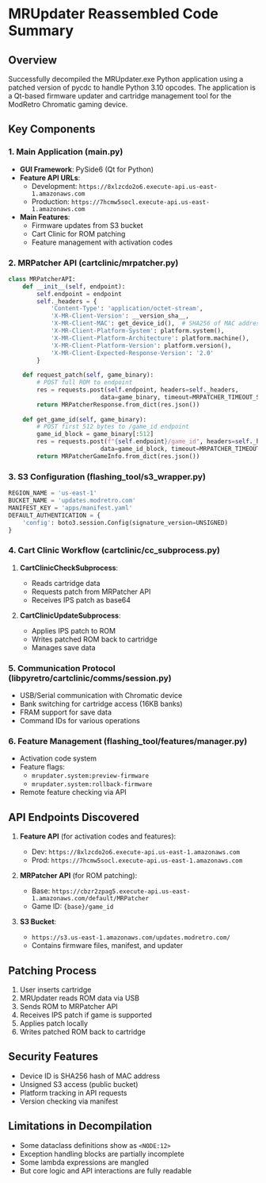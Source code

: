 # MRUpdater Reassembled Code Summary

## Overview
Successfully decompiled the MRUpdater.exe Python application using a patched version of pycdc to handle Python 3.10 opcodes. The application is a Qt-based firmware updater and cartridge management tool for the ModRetro Chromatic gaming device.

## Key Components

### 1. Main Application (main.py)
- **GUI Framework**: PySide6 (Qt for Python)
- **Feature API URLs**:
  - Development: `https://8xlzcdo2o6.execute-api.us-east-1.amazonaws.com`
  - Production: `https://7hcmw5socl.execute-api.us-east-1.amazonaws.com`
- **Main Features**:
  - Firmware updates from S3 bucket
  - Cart Clinic for ROM patching
  - Feature management with activation codes

### 2. MRPatcher API (cartclinic/mrpatcher.py)
```python
class MRPatcherAPI:
    def __init__(self, endpoint):
        self.endpoint = endpoint
        self._headers = {
            'Content-Type': 'application/octet-stream',
            'X-MR-Client-Version': __version_sha__,
            'X-MR-Client-MAC': get_device_id(),  # SHA256 of MAC address
            'X-MR-Client-Platform-System': platform.system(),
            'X-MR-Client-Platform-Architecture': platform.machine(),
            'X-MR-Client-Platform-Version': platform.version(),
            'X-MR-Client-Expected-Response-Version': '2.0'
        }
    
    def request_patch(self, game_binary):
        # POST full ROM to endpoint
        res = requests.post(self.endpoint, headers=self._headers, 
                          data=game_binary, timeout=MRPATCHER_TIMEOUT_S)
        return MRPatcherResponse.from_dict(res.json())
    
    def get_game_id(self, game_binary):
        # POST first 512 bytes to /game_id endpoint
        game_id_block = game_binary[:512]
        res = requests.post(f"{self.endpoint}/game_id", headers=self._headers,
                          data=game_id_block, timeout=MRPATCHER_TIMEOUT_S)
        return MRPatcherGameInfo.from_dict(res.json())
```

### 3. S3 Configuration (flashing_tool/s3_wrapper.py)
```python
REGION_NAME = 'us-east-1'
BUCKET_NAME = 'updates.modretro.com'
MANIFEST_KEY = 'apps/manifest.yaml'
DEFAULT_AUTHENTICATION = {
    'config': boto3.session.Config(signature_version=UNSIGNED)
}
```

### 4. Cart Clinic Workflow (cartclinic/cc_subprocess.py)
1. **CartClinicCheckSubprocess**: 
   - Reads cartridge data
   - Requests patch from MRPatcher API
   - Receives IPS patch as base64

2. **CartClinicUpdateSubprocess**:
   - Applies IPS patch to ROM
   - Writes patched ROM back to cartridge
   - Manages save data

### 5. Communication Protocol (libpyretro/cartclinic/comms/session.py)
- USB/Serial communication with Chromatic device
- Bank switching for cartridge access (16KB banks)
- FRAM support for save data
- Command IDs for various operations

### 6. Feature Management (flashing_tool/features/manager.py)
- Activation code system
- Feature flags:
  - `mrupdater.system:preview-firmware`
  - `mrupdater.system:rollback-firmware`
- Remote feature checking via API

## API Endpoints Discovered

1. **Feature API** (for activation codes and features):
   - Dev: `https://8xlzcdo2o6.execute-api.us-east-1.amazonaws.com`
   - Prod: `https://7hcmw5socl.execute-api.us-east-1.amazonaws.com`

2. **MRPatcher API** (for ROM patching):
   - Base: `https://cbzr2zpag5.execute-api.us-east-1.amazonaws.com/default/MRPatcher`
   - Game ID: `{base}/game_id`

3. **S3 Bucket**:
   - `https://s3.us-east-1.amazonaws.com/updates.modretro.com/`
   - Contains firmware files, manifest, and updater

## Patching Process
1. User inserts cartridge
2. MRUpdater reads ROM data via USB
3. Sends ROM to MRPatcher API
4. Receives IPS patch if game is supported
5. Applies patch locally
6. Writes patched ROM back to cartridge

## Security Features
- Device ID is SHA256 hash of MAC address
- Unsigned S3 access (public bucket)
- Platform tracking in API requests
- Version checking via manifest

## Limitations in Decompilation
- Some dataclass definitions show as `<NODE:12>`
- Exception handling blocks are partially incomplete
- Some lambda expressions are mangled
- But core logic and API interactions are fully readable